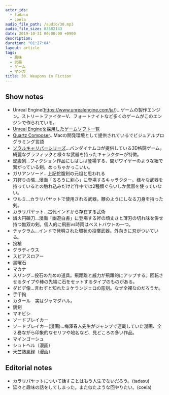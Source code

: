 ```yaml
---
actor_ids:
  - tadasu
  - coela
audio_file_path: /audio/30.mp3
audio_file_size: 83582143
date: 2019-10-31 00:00:00 +0900
description: 
duration: "01:27:04"
layout: article
tags: 
  - 趣味
  - 武器
  - ゲーム
  - マンガ
title: 30. Weapons in Fiction
---
```


## Show notes

- Unreal Engine(https://www.unrealengine.com/ja/)...ゲームの製作エンジン。ストリートファイターV、フォートナイトなど多くのゲームがこのエンジンで作られている。
- [Unreal Engineを採用したゲームソフト一覧](https://ja.m.wikipedia.org/wiki/Unreal_Engineを採用したゲームソフト一覧)
- [Quartz Composer](https://ja.m.wikipedia.org/wiki/Quartz_Composer)...Macの開発環境として提供されているでビジュアルプログラミング言語
- [ソウルキャリバーシリーズ](https://sc6.soularchive.jp/sp/?)...バンダイナムコが提供している3D格闘ゲーム。綺麗なグラフィックと様々な武器を持ったキャラクターが特徴。
- 蛇腹剣...フィクション作品にしばしば登場する、間がワイヤーのような紐で繋がっている剣。めっちゃかっこいい。
- ガリアンソード...上記蛇腹剣の元祖と思われる
- 刀狩りの張...漫画「るろうに剣心」に登場するキャラクター。様々な武器を持っているとの触れ込みだけど作中では2種類ぐらいしか武器を使っていない。
- ウルミ...カラリパヤットで使用される武器。鞭のようにしなる刀身を持った剣。
- カラリパヤット...古代インドから存在する武術
- 燐火円礫刀...漫画「幽遊白書」に登場する斧の頑丈さと薄刃の切れ味を併せ持つ無双の剣。個人的に飛影vs時雨はベストバウトの一つ。
- チャクラム...インドで発明された環状の投擲武器。外向きに刃がついている。
- 投槍
- グラディウス
- スピアスロアー
- 黒曜石
- マカナ
- スリング...投石のための道具。飛距離と威力が飛躍的にアップする。回転させるタイプや棒の先端に石をセットするタイプのものがある。
- ダビデ像...言わずと知れたミケランジェロの彫刻。なぜ全裸なのだろうか。
- 手甲鉤
- カタール　実はジャマダハル。
- 銃剣
- マキビシ
- ソードブレイカー
- ソードブレイカー(漫画)...梅澤春人先生がジャンプで連載していた漫画、全２巻ながら印象的なセリフや地名など、見どころの多い作品。
- マインゴーシュ
- シュトヘル（漫画）
- 天竺熱風録（漫画）

## Editorial notes
- カラリパヤットについて話すことはもう人生でないだろう。(tadasu)
- 延々と趣味の話をしてしまった。また似たような回やりたい。(coela)
